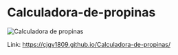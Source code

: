# Calculadora-de-propinas

![Calculadora de propinas](https://user-images.githubusercontent.com/57246901/85931054-ab326300-b897-11ea-8898-d5f76024b2aa.png)

Link:
https://cjgv1809.github.io/Calculadora-de-propinas/
